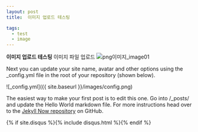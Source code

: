 ```yaml
---
layout: post
title:  이미지 업로드 테스팅

tags:
  - test
  - image
---
```


**이미지 업로드 테스팅**
이미지 파일 업로드
![png이미지_image01]({{site.baseurl}}/images/image01.png)



Next you can update your site name, avatar and other options using the _config.yml file in the root of your repository (shown below).

![_config.yml]({{ site.baseurl }}/images/config.png)

The easiest way to make your first post is to edit this one. Go into /_posts/ and update the Hello World markdown file. For more instructions head over to the [Jekyll Now repository](https://github.com/barryclark/jekyll-now) on GitHub.

{% if site.disqus %}{% include disqus.html %}{% endif %}